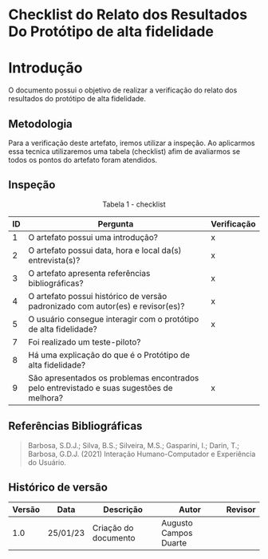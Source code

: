 # Checklist do Relato dos Resultados Do Protótipo de alta fidelidade

# Introdução

O documento possui o objetivo de realizar a verificação do relato dos resultados do protótipo de alta fidelidade.

## Metodologia

Para a verificação deste artefato, iremos utilizar a inspeção. Ao aplicarmos essa tecnica utilizaremos uma tabela (checklist) afim de avaliarmos se todos os pontos do artefato foram atendidos.

## Inspeção

<figcaption><center>
    Tabela 1 - checklist
</figcaption>

| ID  | Pergunta                                                                                 | Verificação |
| --- | ---------------------------------------------------------------------------------------- | ----------- |
| 1   | O artefato possui uma introdução?                                                        |      x      |
| 2   | O artefato possui data, hora e local da(s) entrevista(s)?                                |      x      |
| 3   | O artefato apresenta referências bibliográficas?                                         |      x      |
| 4   | O artefato possui histórico de versão padronizado com autor(es) e revisor(es)?           |      x      |
| 5   | O usuário consegue interagir com o protótipo de alta fidelidade?                         |      x      |
| 7   | Foi realizado um teste-piloto?                                                           |             |
| 8   | Há uma explicação do que é o Protótipo de alta fidelidade?                               |             |
| 9   | São apresentados os problemas encontrados pelo entrevistado e suas sugestões de melhora? |      x      |

## Referências Bibliográficas

> Barbosa, S.D.J.; Silva, B.S.; Silveira, M.S.; Gasparini, I.; Darin, T.; Barbosa, G.D.J. (2021) Interação Humano-Computador e Experiência do Usuário.

## Histórico de versão

| Versão | Data     | Descrição            | Autor                 | Revisor               |
| ------ | -------- | -------------------- | --------------------- | --------------------- |
| 1.0    | 25/01/23 | Criação do documento | Augusto Campos Duarte |                       |
